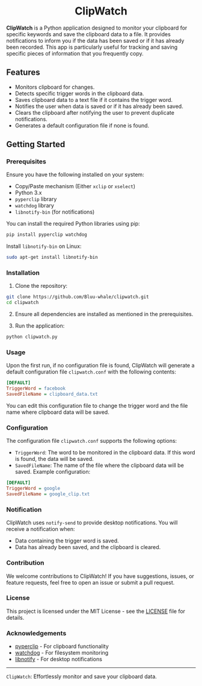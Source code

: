 <h1 align="center">ClipWatch</h1>


**ClipWatch** is a Python application designed to monitor your clipboard for specific keywords and save the clipboard data to a file. It provides notifications to inform you if the data has been saved or if it has already been recorded. This app is particularly useful for tracking and saving specific pieces of information that you frequently copy.

## Features

- Monitors clipboard for changes.
- Detects specific trigger words in the clipboard data.
- Saves clipboard data to a text file if it contains the trigger word.
- Notifies the user when data is saved or if it has already been saved.
- Clears the clipboard after notifying the user to prevent duplicate notifications.
- Generates a default configuration file if none is found.

## Getting Started

### Prerequisites

Ensure you have the following installed on your system:

- Copy/Paste mechanism (Either `xclip` or `xselect`)
- Python 3.x
- `pyperclip` library
- `watchdog` library
- `libnotify-bin` (for notifications)

You can install the required Python libraries using pip:

```sh
pip install pyperclip watchdog
```

Install `libnotify-bin` on Linux:

```sh
sudo apt-get install libnotify-bin
```

### Installation

1. Clone the repository:

```sh
git clone https://github.com/Bluu-whale/clipwatch.git
cd clipwatch
```
2. Ensure all dependencies are installed as mentioned in the prerequisites.

3. Run the application:

```sh
python clipwatch.py
```

### Usage

Upon the first run, if no configuration file is found, ClipWatch will generate a default configuration file `clipwatch.conf` with the following contents:

```ini
[DEFAULT]
TriggerWord = facebook
SavedFileName = clipboard_data.txt
```

You can edit this configuration file to change the trigger word and the file name where clipboard data will be saved.

### Configuration

The configuration file `clipwatch.conf` supports the following options:

- `TriggerWord`: The word to be monitored in the clipboard data. If this word is found, the data will be saved.
- `SavedFileName`: The name of the file where the clipboard data will be saved.
Example configuration:

```ini
[DEFAULT]
TriggerWord = google
SavedFileName = google_clip.txt
```

### Notification

ClipWatch uses `notify-send` to provide desktop notifications. You will receive a notification when:

- Data containing the trigger word is saved.
- Data has already been saved, and the clipboard is cleared.

### Contribution

We welcome contributions to ClipWatch! If you have suggestions, issues, or feature requests, feel free to open an issue or submit a pull request.

### License

This project is licensed under the MIT License - see the [LICENSE](LICENSE) file for details.

### Acknowledgements

- [pyperclip](https://github.com/asweigart/pyperclip) - For clipboard functionality
- [watchdog](https://github.com/gorakhargosh/watchdog) - For filesystem monitoring
- [libnotify](https://github.com/GNOME/libnotify) - For desktop notifications

---

`ClipWatch`: Effortlessly monitor and save your clipboard data.
